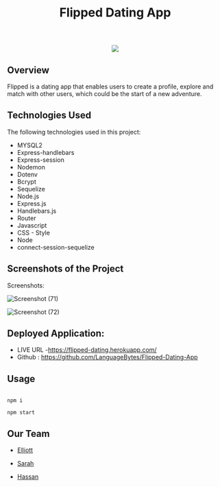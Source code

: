 # <p align="center"> Flipped Dating App </p>
<br> 
 <p align="center">
  <img src="gif.gif"/>
</p>

## Overview

Flipped is a dating app that enables users to create a profile, explore and match with other users, which could be the start of a new adventure.

## Technologies Used

The following technologies used in this project:

* MYSQL2
* Express-handlebars
* Express-session
* Nodemon
* Dotenv
* Bcrypt
* Sequelize
* Node.js
* Express.js
* Handlebars.js
* Router
* Javascript
* CSS - Style
* Node
* connect-session-sequelize

## Screenshots of the Project 

Screenshots:

![Screenshot (71)](https://user-images.githubusercontent.com/94930434/163588954-b4e33b3e-6b0c-45c8-89b2-afd0a0747d3a.png)


![Screenshot (72)](https://user-images.githubusercontent.com/94930434/163589226-1bd4ba7f-8121-481b-99d6-3ef0a2df1ba0.png)


## Deployed Application:

* LIVE URL -https://flipped-dating.herokuapp.com/
* Github : https://github.com/LanguageBytes/Flipped-Dating-App

## Usage 

```

npm i

npm start

```


## Our Team 
* [Elliott](https://github.com/diablolaw)

* [Sarah](https://github.com/LanguageBytes)

* [Hassan](https://github.com/hassanmahdi58)


